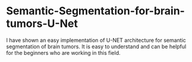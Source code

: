 # Semantic-Segmentation-for-brain-tumors-U-Net
I have shown an easy implementation of U-NET architecture for semantic segmentation of brain tumors. It is easy to understand and can be helpful for the beginners who are working in this field.
